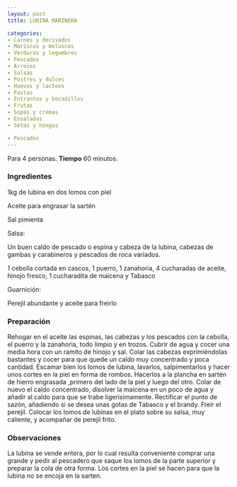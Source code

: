 ```yaml
---
layout: post
title: LUBINA MARINERA

categories:
- Carnes y derivados
- Mariscos y moluscos
- Verduras y legumbres
- Pescados
- Arroces
- Salsas
- Postres y dulces
- Huevos y lacteos
- Pastas
- Entrantes y bocadillos
- Frutas
- Sopas y cremas
- Ensaladas
- Setas y hongos

- Pescados
---
```

Para 4 personas.
<b>Tiempo</b> 60 minutos.

<h3>Ingredientes</h3>
1kg de lubina en dos lomos con piel

Aceite para engrasar la sartén

Sal pimienta

Salsa:

Un buen caldo de pescado o espina y cabeza de la lubina, cabezas de gambas y carabineros y pescados de roca variados.

1 cebolla cortada en cascos, 1 puerro, 1 zanahoria, 4 cucharadas de aceite, hinojo fresco, 1 cucharadita de maicena y Tabasco

Guarnición:

Perejil abundante y aceite para freirlo

<h3>Preparación</h3>
Rehogar en el aceite las espinas, las cabezas y los pescados con la cebolla, el puerro y la zanahoria, todo limpio y en trozos. Cubrir de agua y cocer una media hora con un ramito de hinojo y sal. Colar las cabezas exprimiéndolas bastantes y cocer para que quede un caldo muy concentrado y poca cantidad. Escamar bien los lomos de lubina, lavarlos, salpimentarlos y hacer unos cortes en la piel en forma de rombos. Hacerlos a la plancha en sartén de hierro engrasada ,primero del lado de la piel y luego del otro. Colar de nuevo el caldo concentrado, disolver la maicena en un poco de agua y añadir al caldo para que se trabe ligerisimamente. Rectificar el punto de sazón, añadiendo si se desea unas gotas de Tabasco y el brandy. Freír el perejil. Colocar los lomos de lubinas en el plato sobre su salsa, muy caliente, y acompañar de perejil frito.

<h3>Observaciones</h3>
La lubina se vende entera, por lo cual resulta conveniente comprar una grande y pedir al pescadero que saque los lomos de la parte superior y preparar la cola de otra forma. Los cortes en la piel se hacen para que la lubina no se encoja en la sarten.

